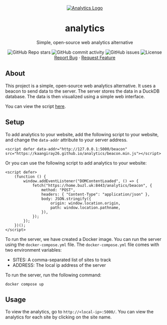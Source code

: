 <div align="center">
    <a href="https://github.com/kaangiray26/analytics">
        <img src="https://kaangiray26.github.io/analytics/screenshot.png" alt="Analytics Logo">
    </a>
    <h1 align="center">analytics</h1>
    <p align="center">
        Simple, open-source web analytics alternative
        <br />
        <div align="center">
            <img alt="GitHub Repo stars" src="https://img.shields.io/github/stars/kaangiray26/analytics?style=flat-square">
            <img alt="GitHub commit activity" src="https://img.shields.io/github/commit-activity/m/kaangiray26/analytics?style=flat-square">
            <img alt="GitHub issues" src="https://img.shields.io/github/issues/kaangiray26/analytics?style=flat-square">
            <img alt="License" src="https://img.shields.io/github/license/kaangiray26/analytics.svg?style=flat-square">
        </div>
        <a href="https://github.com/kaangiray26/analytics/issues">Report Bug</a>
        ·
        <a href="https://github.com/kaangiray26/analytics/issues">Request Feature</a>
    </p>
</div>

## About
This project is a simple, open-source web analytics alternative. It uses a beacon to send data to the server. The server stores the data in a DuckDB database. The data is then visualized using a simple web interface.

You can view the script [here](https://kaangiray26.github.io/analytics/beacon.js).

## Setup
To add analytics to your website, add the following script to your website, and change the `data-addr` attribute to your server address.
```
<script defer data-addr="http://127.0.0.1:5000/beacon" src="https://kaangiray26.github.io/analytics/beacon.min.js"></script>
```

Or you can use the following script to add analytics to your website:
```
<script defer>
    (function () {
        window.addEventListener("DOMContentLoaded", () => {
            fetch("https://home.buzl.uk:8443/analytics/beacon", {
                method: "POST",
                headers: { "Content-Type": "application/json" },
                body: JSON.stringify({
                    origin: window.location.origin,
                    path: window.location.pathname,
                }),
            });
        });
    })();
</script>
```

To run the server, we have created a Docker image. You can run the server using the `docker-compose.yml` file. The `docker-compose.yml` file comes with two environment variables:
- SITES: A comma-separated list of sites to track
- ADDRESS: The local ip address of the server

To run the server, run the following command:
```
docker compose up
```

## Usage
To view the analytics, go to `http://<local-ip>:5000/`. You can view the analytics for each site by clicking on the site name.
